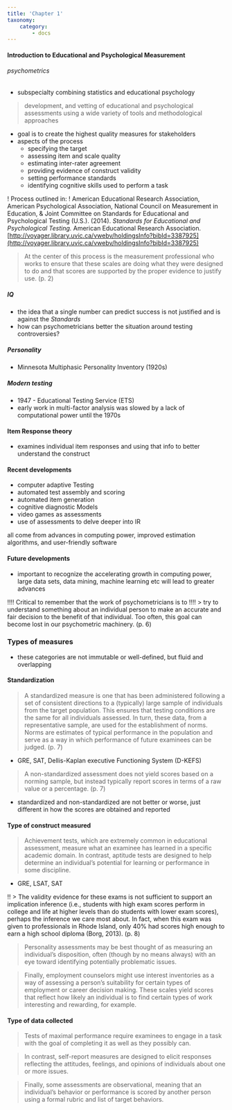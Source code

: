 ```yaml
---
title: 'Chapter 1'
taxonomy:
    category:
        - docs
---
```


#### Introduction to Educational and Psychological Measurement

###### psychometrics
- subspecialty combining statistics and educational psychology
> development, and vetting of educational and psychological assessments using a wide variety of tools and methodological approaches

- goal is to create the highest quality measures for stakeholders
- aspects of the process
  - specifying the target
  - assessing item and scale quality
  - estimating inter-rater agreement
  - providing evidence of construct validity
  - setting performance standards
  - identifying cognitive skills used to perform a task

! Process outlined in:
! American Educational Research Association, American Psychological Association, National Council on Measurement in Education, & Joint Committee on Standards for Educational and Psychological Testing (U.S.). (2014). *Standards for Educational and Psychological Testing.* American Educational Research Association. [http://voyager.library.uvic.ca/vwebv/holdingsInfo?bibId=3387925](http://voyager.library.uvic.ca/vwebv/holdingsInfo?bibId=3387925)

> At the center of this process is the measurement professional who works to ensure that these scales are doing what they were designed to do and that scores are supported by the proper evidence to justify use. (p. 2)

##### IQ
 - the idea that a single number can predict success is not justified and is against the *Standards*
 - how can psychometricians better the situation around testing controversies?

##### Personality
- Minnesota Multiphasic Personality Inventory (1920s)

##### Modern testing
- 1947 - Educational Testing Service (ETS)
- early work in multi-factor analysis was slowed by a lack of computational power until the 1970s

#### Item Response theory
- examines individual item responses and using that info to better understand the construct

#### Recent developments
- computer adaptive Testing
- automated test assembly and scoring
- automated item generation
- cognitive diagnostic Models
- video games as assessments
- use of assessments to delve deeper into IR

all come from advances in computing power, improved estimation algorithms, and user-friendly software

#### Future developments
- important to recognize the accelerating growth in computing power, large data sets, data mining, machine learning etc will lead to greater advances

!!!! Critical to remember that the work of psychometricians is to
!!!! > try to understand something about an individual person to make an accurate and fair decision to the benefit of that individual. Too often, this goal can become lost in our psychometric machinery. (p. 6)

### Types of measures
- these categories are not immutable or well-defined, but fluid and overlapping

#### Standardization

> A standardized measure is one that has been administered following a set of consistent directions to a (typically) large sample of individuals from the target population. This ensures that testing conditions are the same for all individuals assessed. In turn, these data, from a representative sample, are used for the establishment of norms. Norms are estimates of typical performance in the population and serve as a way in which performance of future examinees can be judged. (p. 7)

- GRE, SAT, Dellis-Kaplan executive Functioning System (D-KEFS)

> A non-standardized assessment does not yield scores based on a norming sample, but instead typically report scores in terms of a raw value or a percentage. (p. 7)

- standardized and non-standardized are not better or worse, just different in how the scores are obtained and reported

#### Type of construct measured

> Achievement tests, which are extremely common in educational assessment, measure what an examinee has learned in a specific academic domain.
> In contrast, aptitude tests are designed to help determine an individual’s potential for learning or performance in some discipline.

- GRE, LSAT, SAT

!! > The validity evidence for these exams is not sufficient to support an implication inference (i.e., students with high exam scores perform in college and life at higher levels than do students with lower exam scores), perhaps the inference we care most about. In fact, when this exam was given to professionals in Rhode Island, only 40% had scores high enough to earn a high school diploma (Borg, 2013). (p. 8)

> Personality assessments may be best thought of as measuring an individual’s disposition, often (though by no means always) with an eye toward identifying potentially problematic issues.

> Finally, employment counselors might use interest inventories as a way of assessing a person’s suitability for certain types of employment or career decision making. These scales yield scores that reflect how likely an individual is to find certain types of work interesting and rewarding, for example.

#### Type of data collected

> Tests of maximal performance require examinees to engage in a task with the goal of completing it as well as they possibly can.

> In contrast, self-report measures are designed to elicit responses reflecting the attitudes, feelings, and opinions of individuals about one or more issues.

> Finally, some assessments are observational, meaning that an individual’s behavior or performance is scored by another person using a formal rubric and list of target behaviors.
